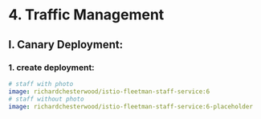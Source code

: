 # 4. Traffic Management

## I. Canary Deployment:

### 1. create deployment:
```yaml
# staff with photo
image: richardchesterwood/istio-fleetman-staff-service:6
# staff without photo
image: richardchesterwood/istio-fleetman-staff-service:6-placeholder
```